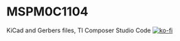 # MSPM0C1104
KiCad and Gerbers files, TI Composer Studio Code
[![ko-fi](https://ko-fi.com/img/githubbutton_sm.svg)](https://ko-fi.com/mortenslab)
